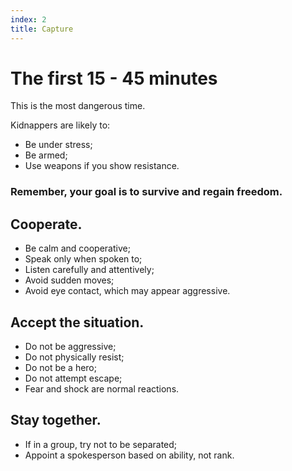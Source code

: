 ```yaml
---
index: 2
title: Capture
---
```

# The first 15 - 45 minutes 

This is the most dangerous time.

Kidnappers are likely to:

*	Be under stress;
*	Be armed;
*	Use weapons if you show resistance. 

### Remember, your goal is to survive and regain freedom.

## Cooperate. 

*   Be calm and cooperative; 
*	Speak only when spoken to;
*	Listen carefully and attentively;
*	Avoid sudden moves;
*   Avoid eye contact, which may appear aggressive.

## Accept the situation.

*	Do not be aggressive;
*	Do not physically resist;
*	Do not be a hero;
*   Do not attempt escape;
*	Fear and shock are normal reactions.

## Stay together.
*   If in a group, try not to be separated;
*	Appoint a spokesperson based on ability, not rank.
